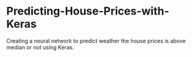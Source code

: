 # Predicting-House-Prices-with-Keras
Creating a neural network to predict weather the house prices is above median or not using Keras.
